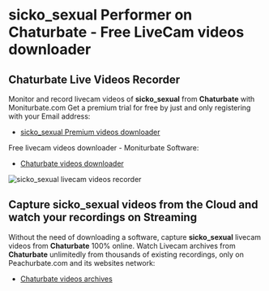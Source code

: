 # sicko_sexual Performer on Chaturbate - Free LiveCam videos downloader

## Chaturbate Live Videos Recorder

Monitor and record livecam videos of **sicko_sexual** from **Chaturbate** with Moniturbate.com
Get a premium trial for free by just and only registering with your Email address:
* [sicko_sexual Premium videos downloader](https://moniturbate.com/request-demo-licence-key.html)

Free livecam videos downloader - Moniturbate Software:
* [Chaturbate videos downloader](https://moniturbate.com/moniturbate-download-software.html)

![sicko_sexual livecam videos recorder](https://peachurnet.com/templates/moniturbate-software.png)


## Capture sicko_sexual videos from the Cloud and watch your recordings on Streaming

Without the need of downloading a software, capture **sicko_sexual** livecam videos from **Chaturbate** 100% online.
Watch Livecam archives from **Chaturbate** unlimitedly from thousands of existing recordings, only on Peachurbate.com and its websites network:
* [Chaturbate videos archives](https://peachurnet.com/)